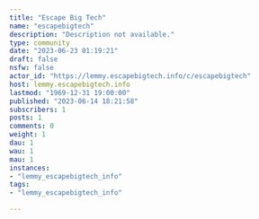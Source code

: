 ```yaml
---
title: "Escape Big Tech" 
name: "escapebigtech"
description: "Description not available."
type: community
date: "2023-06-23 01:19:21"
draft: false
nsfw: false
actor_id: "https://lemmy.escapebigtech.info/c/escapebigtech"
host: lemmy.escapebigtech.info
lastmod: "1969-12-31 19:00:00"
published: "2023-06-14 18:21:58"
subscribers: 1
posts: 1
comments: 0
weight: 1
dau: 1
wau: 1
mau: 1
instances:
- "lemmy_escapebigtech_info"
tags: 
- "lemmy_escapebigtech_info"

---
```

